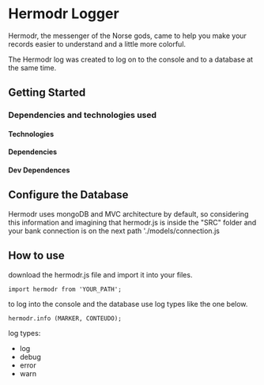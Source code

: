 # Hermodr Logger

Hermodr, the messenger of the Norse gods, came to help you make your records easier to understand and a little more colorful.

The Hermodr log was created to log on to the console and to a database at the same time.

## Getting Started

### Dependencies and technologies used

#### Technologies

#### Dependencies

#### Dev Dependences

## Configure the Database
Hermodr uses mongoDB and MVC architecture by default, so considering this information and imagining that hermodr.js is inside the "SRC" folder and your bank connection is on the next path './models/connection.js

## How to use

download the hermodr.js file and import it into your files.

``
import hermodr from 'YOUR_PATH';
``

to log into the console and the database use log types like the one below.

``
hermodr.info (MARKER, CONTEUDO);
``

log types:
- log
- debug
- error
- warn
